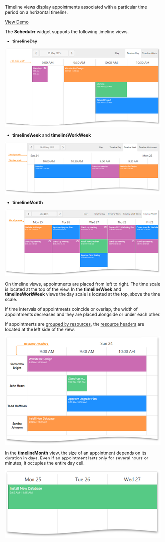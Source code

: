 Timeline views display appointments associated with a particular time period on a horizontal timeline.

<a href="https://js.devexpress.com/Demos/WidgetsGallery/Demo/Scheduler/Timelines/jQuery/Light/" class="button orange small fix-width-155" style="margin-right: 20px;" target="_blank">View Demo</a>

The **Scheduler** widget supports the following timeline views.

- **timelineDay** 

![TimelineDay View](/images/UiWidgets/Scheduler_TimelineDay_View.png)

- **timelineWeek** and **timelineWorkWeek**

![TimelineWeek View](/images/UiWidgets/Scheduler_TimelineWeek_View.png)

- **timelineMonth**

![TimelineMonth View](/images/UiWidgets/Scheduler_TimelineMonth_View.png)

On timeline views, appointments are placed from left to right. The time scale is located at the top of the view. In the **timelineWeek** and **timelineWorkWeek** views the day scale is located at the top, above the time scale. 

If time intervals of appointments coincide or overlap, the width of appointments decreases and they are placed alongside or under each other.

If appointments are [grouped by resources](/concepts/05%20Widgets/Scheduler/40%20Resources/030%20Group%20Appointments%20by%20Resources.md '/Documentation/Guide/Widgets/Scheduler/Resources/#Group_Appointments_by_Resources'), the [resource headers](/concepts/05%20Widgets/Scheduler/10%20Visual%20Elements/040%20Resource%20Headers.md '/Documentation/Guide/Widgets/Scheduler/Visual_Elements/#Resource_Headers') are located at the left side of the view.

![Resource Headers](/images/UiWidgets/Scheduler_Timeline_Resource_Headers.png)

In the **timelineMonth** view, the size of an appointment depends on its duration in days. Even if an appointment lasts only for several hours or minutes, it occupies the entire day cell.

![Appointment](/images/UiWidgets/Scheduler_TimelineMonth_Appointment.png)
